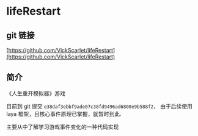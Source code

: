 # lifeRestart

## git 链接
[https://github.com/VickScarlet/lifeRestart](https://github.com/VickScarlet/lifeRestart)

## 简介
《人生重开模拟器》游戏

目前到 git 提交 `e38daf3ebbf9ade07c38fd9496ad6800e9b588f2`， 由于后续使用 laya 框架，且核心事件原理已掌握，就暂时到此.

主要从中了解学习游戏事件变化的一种代码实现
